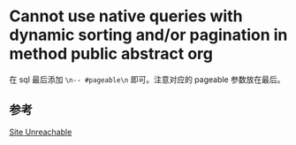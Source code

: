 # Cannot use native queries with dynamic sorting and/or pagination in method public abstract org

在 sql 最后添加 `\n-- #pageable\n` 即可。注意对应的 pageable 参数放在最后。

## 参考

[Site Unreachable](https://stackoverflow.com/questions/38349930/spring-data-and-native-query-with-pagination)
